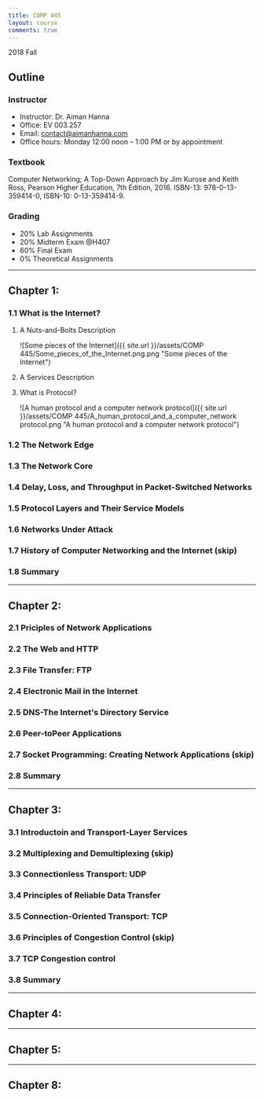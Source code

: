 ```yaml
---
title: COMP 445
layout: course
comments: true
---
```


2018 Fall

<!--more-->

## Outline

### Instructor
* Instructor: Dr. Aiman Hanna
* Office: EV 003.257
* Email: contact@aimanhanna.com
* Office hours:  Monday 12:00 noon – 1:00 PM or by appointment

### Textbook
Computer Networking; A Top-Down Approach by Jim Kurose and Keith Ross, Pearson Higher Education, 7th Edition, 2016. ISBN-13: 978-0-13-359414-0, ISBN-10: 0-13-359414-9. 

### Grading
* 20% Lab Assignments 
* 20% Midterm Exam @H407
* 60% Final Exam
* 0%  Theoretical Assignments

---

## Chapter 1:

### 1.1 What is the Internet?

1. A Nuts-and-Bolts Description

    ![Some pieces of the Internet]({{ site.url }}/assets/COMP 445/Some_pieces_of_the_Internet.png.png "Some pieces of the Internet")

2. A Services Description

3. What is Protocol?

    ![A human protocol and a computer network protocol]({{ site.url }}/assets/COMP 445/A_human_protocol_and_a_computer_network protocol.png "A human protocol and a computer network protocol")

### 1.2 The Network Edge

### 1.3 The Network Core

### 1.4 Delay, Loss, and Throughput in Packet-Switched Networks

### 1.5 Protocol Layers and Their Service Models

### 1.6 Networks Under Attack

### 1.7 History of Computer Networking and the Internet (skip)

### 1.8 Summary

---

## Chapter 2:

### 2.1 Priciples of Network Applications

### 2.2 The Web and HTTP

### 2.3 File Transfer: FTP

### 2.4 Electronic Mail in the Internet

### 2.5 DNS-The Internet's Directory Service

### 2.6 Peer-toPeer Applications

### 2.7 Socket Programming: Creating Network Applications (skip)

### 2.8 Summary

---

## Chapter 3:

### 3.1 Introductoin and Transport-Layer Services

### 3.2 Multiplexing and Demultiplexing (skip)

### 3.3 Connectionless Transport: UDP

### 3.4 Principles of Reliable Data Transfer

### 3.5 Connection-Oriented Transport: TCP

### 3.6 Principles of Congestion Control (skip)

### 3.7 TCP Congestion control

### 3.8 Summary

---

## Chapter 4:

---

## Chapter 5:

---

## Chapter 8:
